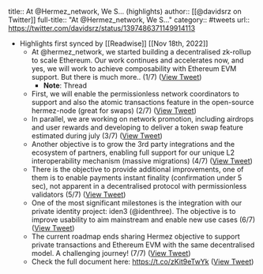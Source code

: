 title:: At @Hermez_network, We S... (highlights)
author:: [[@davidsrz on Twitter]]
full-title:: "At @Hermez_network, We S..."
category:: #tweets
url:: https://twitter.com/davidsrz/status/1397486371149914113

- Highlights first synced by [[Readwise]] [[Nov 18th, 2022]]
	- At @hermez_network, we started building a decentralised zk-rollup to scale Ethereum. Our work continues and accelerates now, and yes, we will work to achieve composability with Ethereum EVM support. But there is much more.. (1/7) ([View Tweet](https://twitter.com/davidsrz/status/1397482219208417281))
		- **Note**: Thread
	- First, we will enable the permissionless network coordinators to support and also the atomic transactions feature in the open-source hermez-node (great for swaps) (2/7) ([View Tweet](https://twitter.com/davidsrz/status/1397482220139466752))
	- In parallel, we are working on network promotion, including airdrops and user rewards and developing to deliver a token swap feature estimated during july (3/7) ([View Tweet](https://twitter.com/davidsrz/status/1397482221678776321))
	- Another objective is to grow the 3rd party integrations and the ecosystem of partners, enabling full support for our unique L2 interoperability mechanism (massive migrations) (4/7) ([View Tweet](https://twitter.com/davidsrz/status/1397482222643564544))
	- There is the objective to provide additional improvements, one of them is to enable payments instant finality (confirmation under 5 sec), not apparent in a decentralised protocol with permissionless validators (5/7) ([View Tweet](https://twitter.com/davidsrz/status/1397482223532744706))
	- One of the most significant milestones is the integration with our private identity project: iden3 (@identhree). The objective is to improve usability to aim mainstream and enable new use cases (6/7) ([View Tweet](https://twitter.com/davidsrz/status/1397482224413458432))
	- The current roadmap ends sharing Hermez objective to support private transactions and Ethereum EVM with the same decentralised model.
	  A challenging journey! (7/7) ([View Tweet](https://twitter.com/davidsrz/status/1397482225432731648))
	- Check the full document here: 
	  https://t.co/zKit9eTwYk ([View Tweet](https://twitter.com/davidsrz/status/1397486371149914113))